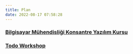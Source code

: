 ```yaml
---
title: Plan
date: 2022-08-17 07:58:28
---
```


### <span class="icon icon-calendar"></span> [Bilgisayar Mühendisliği Konsantre Yazılım Kursu](bilgisayar_muhendisligi_konsantre_yazilim_kursu/)

### <span class="icon icon-calendar"></span> [Todo Workshop](todo_workshop/)